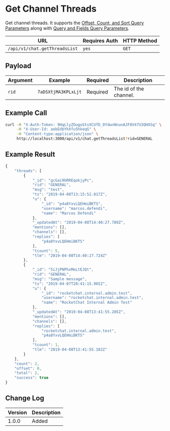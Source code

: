 # Get Channel Threads

Get channel threads. It supports the [Offset, Count, and Sort Query Parameters](../../pagination.md) along with [Query and Fields Query Parameters](../../query-and-fields-info.md).

| URL                           | Requires Auth | HTTP Method |
| ----------------------------- | ------------- | ----------- |
| `/api/v1/chat.getThreadsList` | `yes`         | `GET`       |

## Payload

| Argument | Example             | Required | Description            |
| -------- | ------------------- | -------- | ---------------------- |
| `rid`    | `7aDSXtjMA3KPLxLjt` | Required | The id of the channel. |

## Example Call

```bash
curl -H "X-Auth-Token: 9HqLlyZOugoStsXCUfD_0YdwnNnunAJF8V47U3QHXSq" \
     -H "X-User-Id: aobEdbYhXfu5hkeqG" \
     -H "Content-type:application/json" \
     http://localhost:3000/api/v1/chat.getThreadsList?rid=GENERAL
```

## Example Result

```javascript
{
    "threads": [
        {
            "_id": "gcGai9bRREqokjyPc",
            "rid": "GENERAL",
            "msg": "test",
            "ts": "2019-04-08T13:15:52.017Z",
            "u": {
                "_id": "p4a8YxvLQEHmiBKTS",
                "username": "marcos.defendi",
                "name": "Marcos Defendi"
            },
            "_updatedAt": "2019-04-08T14:40:27.789Z",
            "mentions": [],
            "channels": [],
            "replies": [
                "p4a8YxvLQEHmiBKTS"
            ],
            "tcount": 5,
            "tlm": "2019-04-08T14:40:27.724Z"
        },
        {
            "_id": "5iJjPNPhxMeLtEJQt",
            "rid": "GENERAL",
            "msg": "Sample message",
            "ts": "2019-04-07T20:41:15.965Z",
            "u": {
                "_id": "rocketchat.internal.admin.test",
                "username": "rocketchat.internal.admin.test",
                "name": "RocketChat Internal Admin Test"
            },
            "_updatedAt": "2019-04-08T13:41:55.205Z",
            "mentions": [],
            "channels": [],
            "replies": [
                "rocketchat.internal.admin.test",
                "p4a8YxvLQEHmiBKTS"
            ],
            "tcount": 1,
            "tlm": "2019-04-08T13:41:55.102Z"
        }
    ],
    "count": 2,
    "offset": 0,
    "total": 2,
    "success": true
}
```

## Change Log

| Version | Description |
| ------- | ----------- |
| 1.0.0   | Added       |
